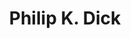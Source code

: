 ---
title: "Philip K. Dick"
hashtag: "philip-k-dick"
born-on: 1928-12-16
died-on: 1982-03-02
tags:
  - American
  - Science Fiction
  - Writer
  - Psychonaut
  - Human Being
  - dead at the moment
---